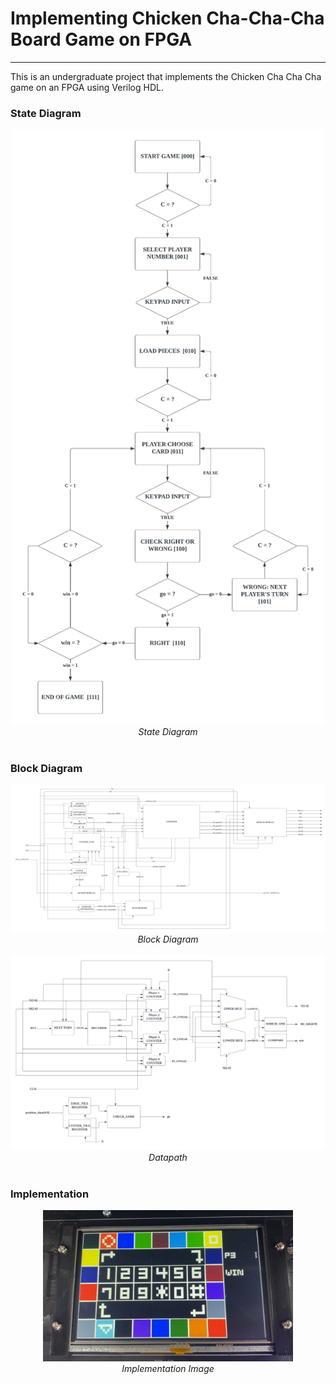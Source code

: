 # Implementing Chicken Cha-Cha-Cha Board Game on FPGA
---

This is an undergraduate project that implements the Chicken Cha Cha Cha game on an FPGA using Verilog HDL.

### State Diagram
<div align="center">
  <picture>
  <img src="images/State_Diagram.png" alt="State_Diagram" width="500">
  </picture>
  <br>
  <div align="center" width="80%">
  <em>State Diagram</em>
  </div>
  <br>
</div>


### Block Diagram
<div align="center">
  <picture>
  <img src="images/Block_Diagram.png" alt="State_Diagram" width="1000">
  </picture>
  <br>
  <div align="center" width="80%">
  <em>Block Diagram</em>
  </div>
  <br>
</div>

<div align="center">
  <picture>
  <img src="images/Datapath.png" alt="State_Diagram" width="1000">
  </picture>
  <br>
  <div align="center" width="80%">
  <em>Datapath</em>
  </div>
  <br>
</div>

### Implementation
<div align="center">
  <picture>
  <img src="images/4P_TFT_LCD.jpg" alt="Implementation_Image" width="400">
  </picture>
  <br>
  <div align="center" width="80%">
  <em>Implementation Image</em>
  </div>
  <br>
</div>
